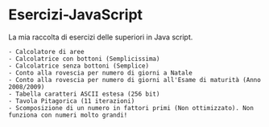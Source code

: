 Esercizi-JavaScript
===================

La mia raccolta di esercizi delle superiori in Java script. 

	- Calcolatore di aree
	- Calcolatrice con bottoni (Semplicissima)
	- Calcolatrice senza bottoni (Semplice)
	- Conto alla rovescia per numero di giorni a Natale
	- Conto alla rovescia per numero di giorni all'Esame di maturità (Anno 2008/2009)
	- Tabella caratteri ASCII estesa (256 bit)
	- Tavola Pitagorica (11 iterazioni)
	- Scomposizione di un numero in fattori primi (Non ottimizzato). Non funziona con numeri molto grandi!

